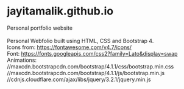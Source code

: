 # jayitamalik.github.io
Personal portfolio website <br/><br/>
Personal Webfolio built using HTML, CSS and Bootstrap 4. <br/>
Icons from: https://fontawesome.com/v4.7/icons/ <br/>
Font: https://fonts.googleapis.com/css2?family=Lato&display=swap <br/>
Animations: <br/>
//maxcdn.bootstrapcdn.com/bootstrap/4.1.1/css/bootstrap.min.css <br/>
//maxcdn.bootstrapcdn.com/bootstrap/4.1.1/js/bootstrap.min.js <br/>
//cdnjs.cloudflare.com/ajax/libs/jquery/3.2.1/jquery.min.js <br/>

